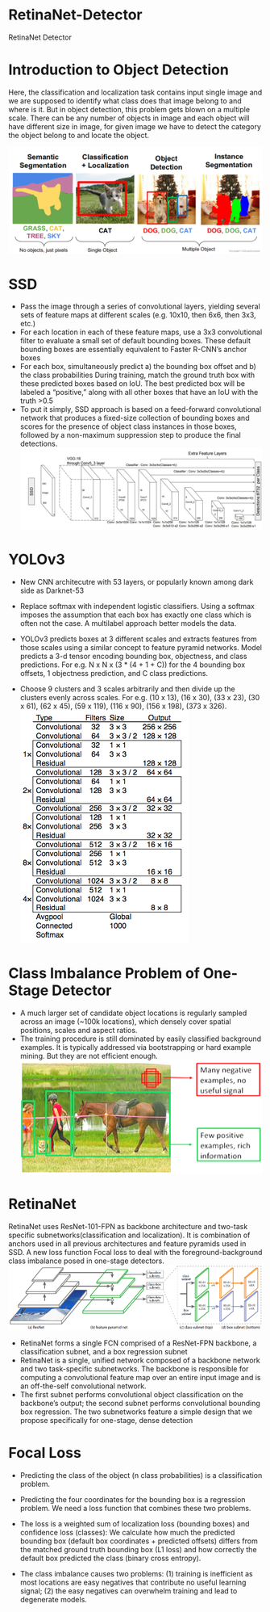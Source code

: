 # RetinaNet-Detector
RetinaNet Detector

# Introduction to Object Detection
Here, the classification and localization task contains input single image and we are supposed to identify what class does that image belong to and where is it. But in object detection, this problem gets blown on a multiple scale. There can be any number of objects in image and each object will have different size in image, for given image we have to detect the category the object belong to and locate the object.

![GitHub Logo](/images/puppy.png)

# SSD

- Pass the image through a series of convolutional layers, yielding several sets of feature maps at different scales (e.g. 10x10, then 6x6, then 3x3, etc.)
- For each location in each of these feature maps, use a 3x3 convolutional filter to evaluate a small set of default bounding boxes. These default bounding boxes are essentially equivalent to Faster R-CNN’s anchor boxes
- For each box, simultaneously predict a) the bounding box offset and b) the class probabilities
During training, match the ground truth box with these predicted boxes based on IoU. The best predicted box will be labeled a “positive,” along with all other boxes that have an IoU with the truth >0.5
- To put it simply, SSD approach is based on a feed-forward convolutional network that produces a fixed-size collection of bounding boxes and scores for the presence of object class instances in those boxes, followed by a non-maximum suppression step to produce the final detections.
![GitHub Logo](/images/ssd1.jpeg)

# YOLOv3
- New CNN architecutre with 53 layers, or popularly known among dark side as Darknet-53
- Replace softmax with independent logistic classifiers. Using a softmax imposes the assumption that each box has exactly one class which is often not the case. A multilabel approach better models the data.

- YOLOv3 predicts boxes at 3 different scales and extracts features from those scales using a similar concept to feature pyramid networks. Model predicts a 3-d tensor encoding bounding box, objectness, and class predictions. For e.g. N x N x (3 * (4 + 1 + C)) for the 4 bounding box offsets, 1 objectness prediction, and C class predictions.

- Choose 9 clusters and 3 scales arbitrarily and then divide up the clusters evenly across scales. For e.g. (10 x 13), (16 x 30), (33 x 23), (30 x 61), (62 x 45), (59 x 119), (116 x 90), (156 x 198), (373 x 326).
![GitHub Logo](/images/yolo_v3.png)


# Class Imbalance Problem of One-Stage Detector

- A much larger set of candidate object locations is regularly sampled across an image (~100k locations), which densely cover spatial positions, scales and aspect ratios.
- The training procedure is still dominated by easily classified background examples. It is typically addressed via bootstrapping or hard example mining. But they are not efficient enough.
![GitHub Logo](/images/ssd.png)

# RetinaNet
RetinaNet uses ResNet-101-FPN as backbone architecture and two-task specific subnetworks(classification and localization). It is combination of anchors used in all previous architectures and feature pyramids used in SSD.
A new loss function Focal loss to deal with the foreground-background class imbalance posed in one-stage detectors.
![GitHub Logo](/images/retinanet.png)

- RetinaNet forms a single FCN comprised of a ResNet-FPN backbone, a classification subnet, and a box regression subnet
- RetinaNet is a single, unified network composed of a backbone network and two task-specific subnetworks. The backbone is responsible for computing a convolutional feature map over an entire input image and is an off-the-self convolutional network. 
- The first subnet performs convolutional object classification on the backbone’s output; the second subnet performs convolutional bounding box regression. The two subnetworks feature a simple design that we propose specifically for one-stage, dense detection

# Focal Loss
- Predicting the class of the object (n class probabilities) is a classification problem. 
- Predicting the four coordinates for the bounding box is a regression problem. We need a loss function that combines these two problems.
- The loss is a weighted sum of localization loss (bounding boxes) and confidence loss (classes): We calculate how much the predicted bounding box (default box coordinates + predicted offsets) differs from the matched ground truth bounding box (L1 loss) and how correctly the default box predicted the class (binary cross entropy).

- The class imbalance causes two problems: (1) training is inefficient as most locations are easy negatives that contribute no useful learning signal; (2) the easy negatives can overwhelm training and lead to degenerate models.

 
